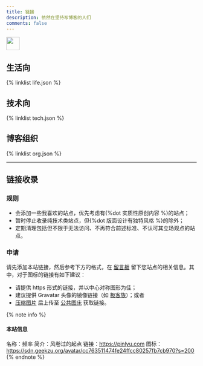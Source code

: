 ```yaml
---
title: 链接
description: 依然在坚持写博客的人们
comments: false
---
```


<a href="https://www.foreverblog.cn/go.html" target="_blank"><img src="https://img.foreverblog.cn/wormhole_1.gif" alt="" style="width:auto;height:35px;" title="穿梭虫洞-随机访问十年之约友链博客"></a>

## 生活向

{% linklist life.json %}

## 技术向

{% linklist tech.json %}

## 博客组织

{% linklist org.json %}

* * *

## 链接收录

### 规则

- 会添加一些我喜欢的站点，优先考虑有{%dot 实质性原创内容 %}的站点；
- 暂时停止收录纯技术类站点，但{%dot 版面设计有独特风格 %}的除外；
- 定期清理包括但不限于无法访问、不再符合前述标准、不认可其立场观点的站点。

### 申请

请先添加本站链接，然后参考下方的格式，在 [留言板](/guestbook/) 留下您站点的相关信息。其中，对于图标的链接有如下建议：

- 请提供 https 形式的链接，并以中心对称图形为佳；
- 建议提供 Gravatar 头像的镜像链接（如 [极客族](https://cdn.geekzu.org/cached.html)）；或者
- [压缩图片](https://tinify.cn) 后上传至 [公共图床](https://imgtg.com) 获取链接。

<style>.post-body .note {text-align:left;}</style>

{% note info %}
#### 本站信息
名称：频率
简介：风卷过的起点
链接：https://pinlyu.com
图标：https://sdn.geekzu.org/avatar/cc763511474fe24ffcc80257fb7cb970?s=200
{% endnote %}